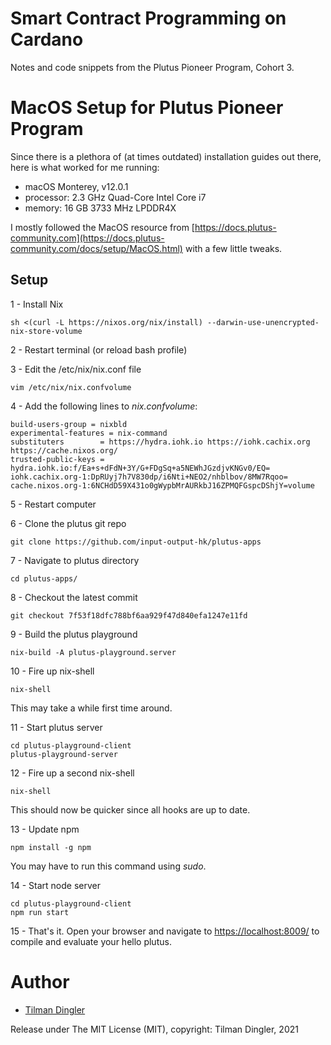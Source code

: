 # Smart Contract Programming on Cardano
Notes and code snippets from the Plutus Pioneer Program, Cohort 3.

# MacOS Setup for Plutus Pioneer Program
Since there is a plethora of (at times outdated) installation guides out there, here is what worked for me running:
- macOS Monterey, v12.0.1
- processor: 2.3 GHz Quad-Core Intel Core i7
- memory: 16 GB 3733 MHz LPDDR4X

I mostly followed the MacOS resource from [https://docs.plutus-community.com](https://docs.plutus-community.com/docs/setup/MacOS.html) with a few little tweaks.

## Setup
1 - Install Nix
```console
sh <(curl -L https://nixos.org/nix/install) --darwin-use-unencrypted-nix-store-volume
```

2 - Restart terminal (or reload bash profile)

3 - Edit the /etc/nix/nix.conf file
```console
vim /etc/nix/nix.confvolume
```

4 - Add the following lines to *nix.confvolume*:
```console
build-users-group = nixbld
experimental-features = nix-command
substituters        = https://hydra.iohk.io https://iohk.cachix.org https://cache.nixos.org/
trusted-public-keys = hydra.iohk.io:f/Ea+s+dFdN+3Y/G+FDgSq+a5NEWhJGzdjvKNGv0/EQ= iohk.cachix.org-1:DpRUyj7h7V830dp/i6Nti+NEO2/nhblbov/8MW7Rqoo= cache.nixos.org-1:6NCHdD59X431o0gWypbMrAURkbJ16ZPMQFGspcDShjY=volume
```

5 - Restart computer

6 - Clone the plutus git repo 
```console
git clone https://github.com/input-output-hk/plutus-apps
```

7 - Navigate to plutus directory
```console
cd plutus-apps/
```

8 - Checkout the latest commit
```console
git checkout 7f53f18dfc788bf6aa929f47d840efa1247e11fd
```

9 - Build the plutus playground
```console
nix-build -A plutus-playground.server
```

10 - Fire up nix-shell
```console
nix-shell
```
This may take a while first time around.

11 - Start plutus server
```console
cd plutus-playground-client
plutus-playground-server
```

12 - Fire up a second nix-shell
```console
nix-shell
```
This should now be quicker since all hooks are up to date.

13 - Update npm
```console
npm install -g npm
```
You may have to run this command using *sudo*.

14 - Start node server
```console
cd plutus-playground-client
npm run start
```

15 - That's it. Open your browser and navigate to [https://localhost:8009/](https://localhost:8009/) to compile and evaluate your hello plutus.


# Author
- [Tilman Dingler](https://github.com/Til-D/)


Release under The MIT License (MIT), copyright: Tilman Dingler, 2021
